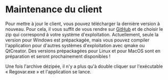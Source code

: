 # Maintenance du client


Pour mettre à jour le client, vous pouvez télécharger la dernière version à nouveau. Pour cela, il vous suffit de vous rendre sur [GitHub](https://github.com/REGOVAR/QRegovar/releases) et de choisir le zip qui correspond à votre système d'exploitation. Actuellement, seule la version pour Windows est prépackagée, mais vous pouvez compiler l'application pour d'autres systèmes d'exploitation avec qmake ou QtCreator. Des versions prépackagées pour Linux et pour MacOS sont en préparation et seront prochainement disponibles !

Une fois l'archive dézipée, il n'y a plus qu'à double cliquer sur l'exécutable « Regovar.exe » et l'application se lance.
